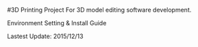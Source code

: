 #3D Printing Project
For 3D model editing software development.

Environment Setting & Install Guide

Lastest Update: 2015/12/13
